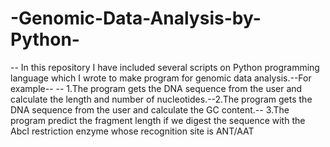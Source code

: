 # -Genomic-Data-Analysis-by-Python-

-- In this repository I have included several scripts on Python programming language which I wrote to make program for genomic data analysis.--For example-- -- 1.The program gets the DNA sequence from the user and calculate the length and number of nucleotides.--2.The program gets the DNA sequence from the user and calculate the GC content.-- 3.The program predict the fragment length if we digest the sequence with the AbcI restriction enzyme whose recognition site is ANT/AAT

